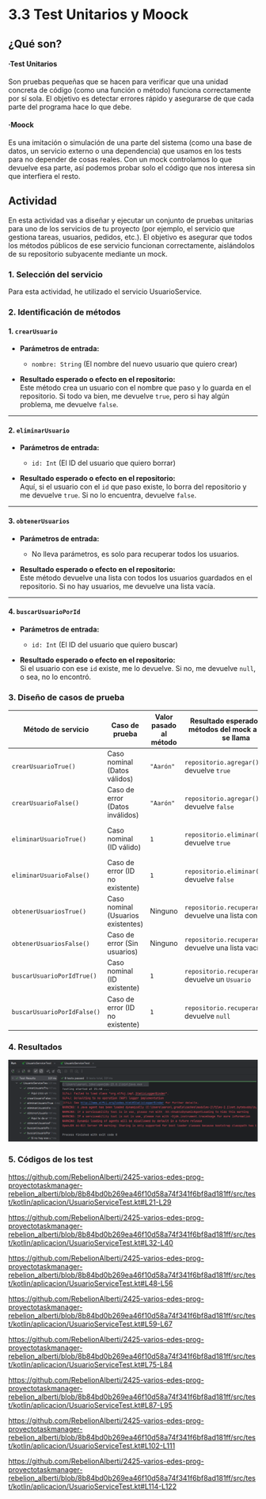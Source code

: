 # 3.3 Test Unitarios y Moock

## ¿Qué son?

#### ·Test Unitarios

Son pruebas pequeñas que se hacen para verificar que una unidad concreta de código (como una función o método) funciona correctamente por sí sola.
El objetivo es detectar errores rápido y asegurarse de que cada parte del programa hace lo que debe.

#### ·Moock

Es una imitación o simulación de una parte del sistema (como una base de datos, un servicio externo o una dependencia) que usamos en los tests para no depender de cosas reales.
Con un mock controlamos lo que devuelve esa parte, así podemos probar solo el código que nos interesa sin que interfiera el resto.

## Actividad

En esta actividad vas a diseñar y ejecutar un conjunto de pruebas unitarias para uno de los servicios de tu proyecto (por ejemplo, el servicio que gestiona tareas, usuarios, pedidos, etc.). El objetivo es asegurar que todos los métodos públicos de ese servicio funcionan correctamente, aislándolos de su repositorio subyacente mediante un mock.

### 1. Selección del servicio

Para esta actividad, he utilizado el servicio UsuarioService.

### 2. Identificación de métodos

#### 1. `crearUsuario`
- **Parámetros de entrada:**
    - `nombre: String` (El nombre del nuevo usuario que quiero crear)

- **Resultado esperado o efecto en el repositorio:**  
  Este método crea un usuario con el nombre que paso y lo guarda en el repositorio. Si todo va bien, me devuelve `true`, pero si hay algún problema, me devuelve `false`.

---

#### 2. `eliminarUsuario`
- **Parámetros de entrada:**
    - `id: Int` (El ID del usuario que quiero borrar)

- **Resultado esperado o efecto en el repositorio:**  
  Aquí, si el usuario con el `id` que paso existe, lo borra del repositorio y me devuelve `true`. Si no lo encuentra, devuelve `false`.

---

#### 3. `obtenerUsuarios`
- **Parámetros de entrada:**
    - No lleva parámetros, es solo para recuperar todos los usuarios.

- **Resultado esperado o efecto en el repositorio:**  
  Este método devuelve una lista con todos los usuarios guardados en el repositorio. Si no hay usuarios, me devuelve una lista vacía.

---

#### 4. `buscarUsuarioPorId`
- **Parámetros de entrada:**
    - `id: Int` (El ID del usuario que quiero buscar)

- **Resultado esperado o efecto en el repositorio:**  
  Si el usuario con ese `id` existe, me lo devuelve. Si no, me devuelve `null`, o sea, no lo encontró.

### 3. Diseño de casos de prueba  

| Método de servicio          | Caso de prueba                         | Valor pasado al método       | Resultado esperado, de los métodos del mock a los que se llama     | Acción                                         | Resultado esperado                                            |
|-----------------------------|----------------------------------------|------------------------------|--------------------------------------------------------------------|------------------------------------------------|---------------------------------------------------------------|
| `crearUsuarioTrue()`        | Caso nominal (Datos válidos)           | `"Aarón"`                    | `repositorio.agregar()` devuelve `true`                             | Llamar a `crearUsuario("Aarón")`               | Usuario creado correctamente, devuelve `true`                 |
| `crearUsuarioFalse()`       | Caso de error (Datos inválidos)        | `"Aarón"`                    | `repositorio.agregar()` devuelve `false`                            | Llamar a `crearUsuario("Aarón")`               | No se puede crear el usuario, devuelve `false`                |
| `eliminarUsuarioTrue()`     | Caso nominal (ID válido)               | `1`                           | `repositorio.eliminar(1)` devuelve `true`                           | Llamar a `eliminarUsuario(1)`                  | Usuario eliminado correctamente, devuelve `true`              |
| `eliminarUsuarioFalse()`    | Caso de error (ID no existente)        | `1`                           | `repositorio.eliminar(1)` devuelve `false`                          | Llamar a `eliminarUsuario(1)`                  | No se puede eliminar el usuario, devuelve `false`             |
| `obtenerUsuariosTrue()`     | Caso nominal (Usuarios existentes)     | Ninguno                      | `repositorio.recuperarTodos()` devuelve una lista con usuarios     | Llamar a `obtenerUsuarios()`                   | Retorna la lista de usuarios encontrada                        |
| `obtenerUsuariosFalse()`    | Caso de error (Sin usuarios)           | Ninguno                      | `repositorio.recuperarTodos()` devuelve una lista vacía            | Llamar a `obtenerUsuarios()`                   | Retorna una lista vacía                                        |
| `buscarUsuarioPorIdTrue()`  | Caso nominal (ID existente)            | `1`                           | `repositorio.recuperarPorId(1)` devuelve un `Usuario`               | Llamar a `buscarUsuarioPorId(1)`               | Retorna el usuario con ID `1` encontrado                      |
| `buscarUsuarioPorIdFalse()` | Caso de error (ID no existente)        | `1`                           | `repositorio.recuperarPorId(1)` devuelve `null`                    | Llamar a `buscarUsuarioPorId(1)`               | Retorna `null` si no se encuentra el usuario                  |

### 4. Resultados

![img1](assets/img1.png)

### 5. Códigos de los test

https://github.com/RebelionAlberti/2425-varios-edes-prog-proyectotaskmanager-rebelion_alberti/blob/8b84bd0b269ea46f10d58a74f341f6bf8ad181ff/src/test/kotlin/aplicacion/UsuarioServiceTest.kt#L21-L29

https://github.com/RebelionAlberti/2425-varios-edes-prog-proyectotaskmanager-rebelion_alberti/blob/8b84bd0b269ea46f10d58a74f341f6bf8ad181ff/src/test/kotlin/aplicacion/UsuarioServiceTest.kt#L32-L40

https://github.com/RebelionAlberti/2425-varios-edes-prog-proyectotaskmanager-rebelion_alberti/blob/8b84bd0b269ea46f10d58a74f341f6bf8ad181ff/src/test/kotlin/aplicacion/UsuarioServiceTest.kt#L48-L56

https://github.com/RebelionAlberti/2425-varios-edes-prog-proyectotaskmanager-rebelion_alberti/blob/8b84bd0b269ea46f10d58a74f341f6bf8ad181ff/src/test/kotlin/aplicacion/UsuarioServiceTest.kt#L59-L67

https://github.com/RebelionAlberti/2425-varios-edes-prog-proyectotaskmanager-rebelion_alberti/blob/8b84bd0b269ea46f10d58a74f341f6bf8ad181ff/src/test/kotlin/aplicacion/UsuarioServiceTest.kt#L75-L84

https://github.com/RebelionAlberti/2425-varios-edes-prog-proyectotaskmanager-rebelion_alberti/blob/8b84bd0b269ea46f10d58a74f341f6bf8ad181ff/src/test/kotlin/aplicacion/UsuarioServiceTest.kt#L87-L95

https://github.com/RebelionAlberti/2425-varios-edes-prog-proyectotaskmanager-rebelion_alberti/blob/8b84bd0b269ea46f10d58a74f341f6bf8ad181ff/src/test/kotlin/aplicacion/UsuarioServiceTest.kt#L102-L111

https://github.com/RebelionAlberti/2425-varios-edes-prog-proyectotaskmanager-rebelion_alberti/blob/8b84bd0b269ea46f10d58a74f341f6bf8ad181ff/src/test/kotlin/aplicacion/UsuarioServiceTest.kt#L114-L122